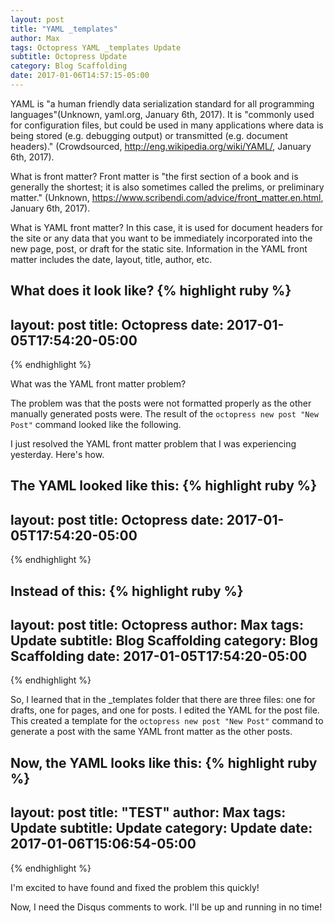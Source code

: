 ```yaml
---
layout: post
title: "YAML _templates"
author: Max
tags: Octopress YAML _templates Update
subtitle: Octopress Update
category: Blog Scaffolding
date: 2017-01-06T14:57:15-05:00
---
```

YAML is "a human friendly data serialization
  standard for all programming languages"(Unknown, yaml.org, January 6th, 2017). It is "commonly used for configuration files, but could be used in many applications where data is being stored (e.g. debugging output) or transmitted (e.g. document headers)." (Crowdsourced, http://eng.wikipedia.org/wiki/YAML/, January 6th, 2017).

  What is front matter? 
  Front matter is "the first section of a book and is generally the shortest; it is also sometimes called the prelims, or preliminary matter." (Unknown, https://www.scribendi.com/advice/front_matter.en.html, January 6th, 2017).

  What is YAML front matter?
  In this case, it is used for document headers for the site or any data that you want to be immediately incorporated into the new page, post, or draft for the static site. Information in the YAML front matter includes the date, layout, title, author, etc. 

  What does it look like? 
  {% highlight ruby %}
---
layout:     post
title:      Octopress
date: 2017-01-05T17:54:20-05:00
---
  {% endhighlight %} 

What was the YAML front matter problem?

 The problem was that the posts were not formatted properly as the other manually generated posts were. The result of the ```octopress new post "New Post"``` command looked like the following.

 I just resolved the YAML front matter problem that I was experiencing yesterday. Here's how. 

The YAML looked like this:
{% highlight ruby %}
---
layout:     post
title:      Octopress
date: 2017-01-05T17:54:20-05:00
---
{% endhighlight %}

Instead of this: 
{% highlight ruby %}
---
layout:     post
title:      Octopress
author:     Max
tags: 		Update
subtitle:   Blog Scaffolding
category:   Blog Scaffolding
date: 2017-01-05T17:54:20-05:00
---
{% endhighlight %}

So, I learned that in the _templates folder that there are three files: one for drafts, one for pages, and one for posts. I edited the YAML for the post file. This created a template for the ```octopress new post "New Post"``` command to generate a post with the same YAML front matter as the other posts. 

Now, the YAML looks like this: 
{% highlight ruby %}
---
layout: post
title: "TEST"
author: Max
tags: Update
subtitle: Update
category: Update
date: 2017-01-06T15:06:54-05:00
---
{% endhighlight %}

I'm excited to have found and fixed the problem this quickly! 

Now, I need the Disqus comments to work. I'll be up and running in no time! 